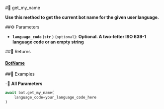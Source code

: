 #🔧 get_my_name

**Use this method to get the current bot name for the given user language.**

##⚙️ Parameters

- **`language_code`** (**`str`** ) (`optional`): **Optional. A two-letter ISO 639-1 language code or an empty string**

##📲 Returns

#### [BotName](../types/BotName.md)

##📀 Examples


-🔋 **All Parameters**

```python
await bot.get_my_name(
    language_code=your_language_code_here
)
```
